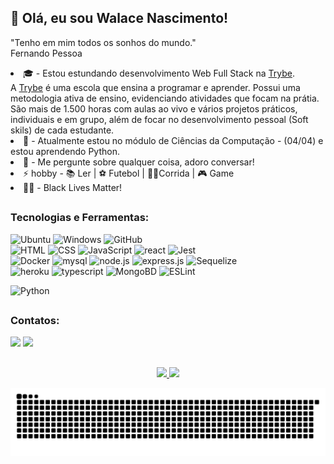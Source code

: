 ## 👋 Olá, eu sou Walace Nascimento!
"Tenho em mim todos os sonhos do mundo."<br>Fernando Pessoa
<div align="center">
  <div align="left" style="display: inline_block">
    <li> 🎓 - Estou estundando desenvolvimento Web Full Stack na <a href="https://betrybe.com">Trybe</a>.<br>
      A <a href="https://betrybe.com">Trybe</a> é uma escola que ensina a programar e aprender. Possui uma metodologia ativa de ensino, evidenciando atividades que focam na prátia.
      São mais de 1.500 horas com aulas ao vivo e vários projetos práticos, individuais e em grupo, além de focar no desenvolvimento pessoal (Soft skils) de cada estudante.
    </li>
    <li> 🌱 - Atualmente estou no módulo de Ciências da Computação - (04/04) e estou aprendendo Python.</li>
    <li> 💬 - Me pergunte sobre qualquer coisa, adoro conversar!</li>
    <li> ⚡ hobby - 📚 Ler | ⚽ Futebol | 🏃🏿Corrida | 🎮 Game </li>
    <li> ✊🏿 - Black Lives Matter! </li>
  </div>
</div>

##

 ### Tecnologias e Ferramentas:
<div style="display: inline_block">
  <!-- fundamentos do desenvolvimento web -->
  <img alt="Ubuntu" src="https://img.shields.io/badge/Ubuntu-E95420?style=for-the-badge&logo=ubuntu&logoColor=white" />
  <img alt="Windows" src="https://img.shields.io/badge/Windows-0078D6?style=for-the-badge&logo=windows&logoColor=white" />
  <img alt="GitHub" src="https://img.shields.io/badge/GitHub-100000?style=for-the-badge&logo=github&logoColor=white" />
  <br>
  <img alt="HTML" src="https://img.shields.io/badge/HTML-239120?style=for-the-badge&logo=html5&logoColor=white">
  <img alt="CSS" src="https://img.shields.io/badge/CSS3-1572B6?style=for-the-badge&logo=css3&logoColor=white">
  <img alt="JavaScript" src="https://img.shields.io/badge/JavaScript-F7DF1E?style=for-the-badge&logo=javascript&logoColor=black">
  
  <!-- Desenvolvimento Front-End -->
  <img alt="react" src="https://img.shields.io/badge/React-20232A?style=for-the-badge&logo=react&logoColor=61DAFB" />
  <img alt="Jest" src="https://img.shields.io/badge/Jest-663366?style=for-the-badge&logo=Jest&logoColor=white" /><br>
  <!--
  <img alt="React Router" src="https://img.shields.io/badge/React_Router-CA4245?style=for-the-badge&logo=react-router&logoColor=white">
  <img alt="Redux" src="https://img.shields.io/badge/Redux-593D88?style=for-the-badge&logo=redux&logoColor=white">
  <img alt="Bootstrap" src="https://img.shields.io/badge/Bootstrap-563D7C?style=for-the-badge&logo=bootstrap&logoColor=white">
  <img alt="TestingLibrary" src="https://img.shields.io/badge/-TestingLibrary-%23E33332?style=for-the-badge&logo=testing-library&logoColor=white">
  -->
  
  <!-- Desenvolvimento Back-End -->
  <img alt="Docker" src="https://img.shields.io/badge/docker-%231572B6.svg?style=for-the-badge&logo=docker&logoColor=white">
  <img alt="mysql" src="https://img.shields.io/badge/mysql-%2300f.svg?style=for-the-badge&logo=mysql&logoColor=white">
  <img alt="node.js" src="https://img.shields.io/badge/node.js-6DA55F?style=for-the-badge&logo=node.js&logoColor=white">
  <img alt="express.js" src="https://img.shields.io/badge/express.js-%23404d59.svg?style=for-the-badge&logo=express&logoColor=%2361DAFB">
  <!-- <img alt="JWT" src="https://img.shields.io/badge/json%20web%20tokens-323330?style=for-the-badge&logo=json-web-tokens&logoColor=pink"> -->
  <img alt="Sequelize" src="https://img.shields.io/badge/Sequelize-52B0E7?style=for-the-badge&logo=Sequelize&logoColor=white">
  <br>
  <img alt="heroku" src="https://img.shields.io/badge/heroku-%23430098.svg?style=for-the-badge&logo=heroku&logoColor=white">
  <img alt="typescript" src="https://img.shields.io/badge/typescript-%23007ACC.svg?style=for-the-badge&logo=typescript&logoColor=white">
  <img alt="MongoBD" src="https://img.shields.io/badge/MongoDB-4EA94B?style=for-the-badge&logo=mongodb&logoColor=white">
  <img alt="ESLint" src="https://img.shields.io/badge/ESLint-4B3263?style=for-the-badge&logo=eslint&logoColor=white">
  <!-- 
  <img alt="mocha.js" src="https://img.shields.io/badge/mocha.js-323330?style=for-the-badge&logo=mocha&logoColor=Brown">
  <img alt="chai.js" src="https://img.shields.io/badge/chai.js-323330?style=for-the-badge&logo=chai&logoColor=red">
  <img alt="sinon.js" src="https://img.shields.io/badge/sinon.js-323330?style=for-the-badge&logo=sinon">
  -->
  <br>
  
  <!-- Ciências da Computação -->
  <img alt="Python" src="https://img.shields.io/badge/Python-14354C?style=for-the-badge&logo=python&logoColor=white"><br>
  <!--
  <img alt="Slack" src="https://img.shields.io/badge/Slack-4A154B?style=for-the-badge&logo=slack&logoColor=white">
  <img alt="Notion" src="https://img.shields.io/badge/Notion-000000?style=for-the-badge&logo=notion&logoColor=white">
  <img alt="Discord" src="https://img.shields.io/badge/Discord-7289DA?style=for-the-badge&logo=discord&logoColor=white">
  <img alt="Zoom" src="https://img.shields.io/badge/Zoom-2D8CFF?style=for-the-badge&logo=zoom&logoColor=white">
  -->
  </div>
  
  ##
 
  ### Contatos:
  <div style="display: inline_block">
    <a href="https://linkedin.com/in/walace-nascimento-b53280245"target="_blank"><img src="https://img.shields.io/badge/-LinkedIn-%230077B5?style=for-the-badge&logo=linkedin&logoColor=white" target="_blank"></a>
  <a href = "mailto:wlacens@gmail.com"><img src="https://img.shields.io/badge/Gmail-D14836?style=for-the-badge&logo=gmail&logoColor=white"></a>
    <!-- <a href="https://instagram.com/walacenascimento.una" target="_blank"><img src="https://img.shields.io/badge/-Instagram-%23E4405F?style=for-the-badge&logo=instagram&logoColor=white" target="_blank"></a>
    -->
</div>

##

<!-- STAR -->
<div align="center">
  <a href="https://github.com/walacenascimento">
  <img height="140em" src="https://github-readme-stats.vercel.app/api?username=walacenascimento&show_icons=true&theme=merko&include_all_commits=true&count_private=true"/>
  <img height="140em" src="https://github-readme-stats.vercel.app/api/top-langs/?username=walacenascimento&layout=compact&langs_count=7&theme=merko"/
</div>

![Snake animation](https://github.com/walacenascimento/walacenascimento/blob/output/github-contribution-grid-snake.svg)
